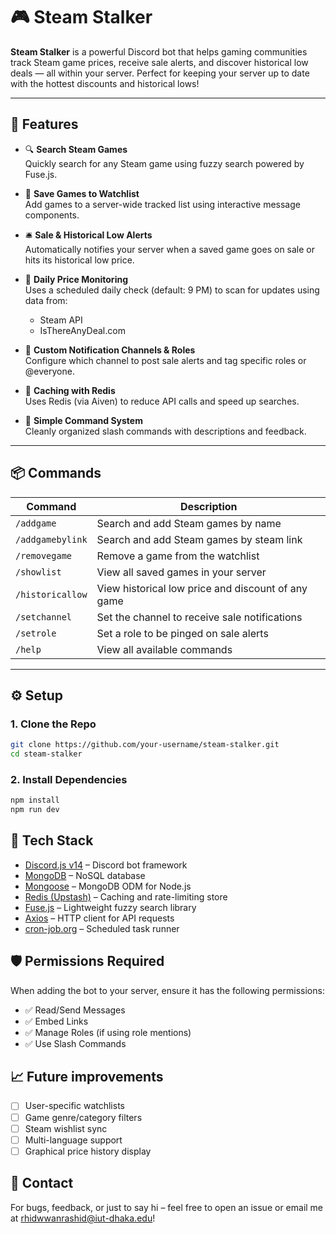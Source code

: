 # 🎮 Steam Stalker

**Steam Stalker** is a powerful Discord bot that helps gaming communities track Steam game prices, receive sale alerts, and discover historical low deals — all within your server. Perfect for keeping your server up to date with the hottest discounts and historical lows!

---

## 🔧 Features

- 🔍 **Search Steam Games**  
  Quickly search for any Steam game using fuzzy search powered by Fuse.js.

- 💾 **Save Games to Watchlist**  
  Add games to a server-wide tracked list using interactive message components.

- 🛎️ **Sale & Historical Low Alerts**  
  Automatically notifies your server when a saved game goes on sale or hits its historical low price.

- 📅 **Daily Price Monitoring**  
  Uses a scheduled daily check (default: 9 PM) to scan for updates using data from:
  - Steam API
  - IsThereAnyDeal.com

- 📢 **Custom Notification Channels & Roles**  
  Configure which channel to post sale alerts and tag specific roles or @everyone.

- 🧠 **Caching with Redis**  
  Uses Redis (via Aiven) to reduce API calls and speed up searches.

- 💬 **Simple Command System**  
  Cleanly organized slash commands with descriptions and feedback.

---

## 📦 Commands

| Command         | Description                                      |
|-----------------|--------------------------------------------------|
| `/addgame`       | Search and add Steam games by name                   |
| `/addgamebylink`         | Search and add Steam games by steam link          |
| `/removegame`       | Remove a game from the watchlist                 |
| `/showlist`         | View all saved games in your server              |
| `/historicallow`         | View historical low price and discount of any game             |
| `/setchannel`   | Set the channel to receive sale notifications    |
| `/setrole`      | Set a role to be pinged on sale alerts           |
| `/help`         | View all available commands                      |

---

## ⚙️ Setup

### 1. Clone the Repo

```bash
git clone https://github.com/your-username/steam-stalker.git
cd steam-stalker
```
### 2. Install Dependencies

```bash
npm install
npm run dev
```

## 🧠 Tech Stack

- [Discord.js v14](https://discord.js.org) – Discord bot framework
- [MongoDB](https://www.mongodb.com/) – NoSQL database
- [Mongoose](https://mongoosejs.com/) – MongoDB ODM for Node.js
- [Redis (Upstash)](https://upstash.com/) – Caching and rate-limiting store
- [Fuse.js](https://fusejs.io/) – Lightweight fuzzy search library
- [Axios](https://axios-http.com/) – HTTP client for API requests
- [cron-job.org](https://console.cron-job.org/dashboard) – Scheduled task runner

## 🛡️ Permissions Required

When adding the bot to your server, ensure it has the following permissions:

- ✅ Read/Send Messages  
- ✅ Embed Links  
- ✅ Manage Roles (if using role mentions)  
- ✅ Use Slash Commands  

## 📈 Future improvements

- [ ] User-specific watchlists  
- [ ] Game genre/category filters  
- [ ] Steam wishlist sync  
- [ ] Multi-language support  
- [ ] Graphical price history display

## 💬 Contact

For bugs, feedback, or just to say hi – feel free to open an issue or email me at [rhidwwanrashid@iut-dhaka.edu](mailto:rhidwwanrashid@iut-dhaka.edu)!


